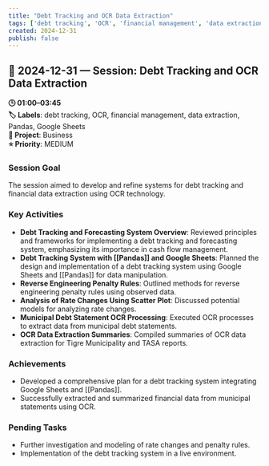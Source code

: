 ```yaml
---
title: "Debt Tracking and OCR Data Extraction"
tags: ['debt tracking', 'OCR', 'financial management', 'data extraction', 'Pandas', 'Google Sheets']
created: 2024-12-31
publish: false
---
```


## 📅 2024-12-31 — Session: Debt Tracking and OCR Data Extraction

**🕒 01:00–03:45**  
**🏷️ Labels**: debt tracking, OCR, financial management, data extraction, Pandas, Google Sheets  
**📂 Project**: Business  
**⭐ Priority**: MEDIUM  


### Session Goal
The session aimed to develop and refine systems for debt tracking and financial data extraction using OCR technology.

### Key Activities
- **Debt Tracking and Forecasting System Overview**: Reviewed principles and frameworks for implementing a debt tracking and forecasting system, emphasizing its importance in cash flow management.
- **Debt Tracking System with [[Pandas]] and Google Sheets**: Planned the design and implementation of a debt tracking system using Google Sheets and [[Pandas]] for data manipulation.
- **Reverse Engineering Penalty Rules**: Outlined methods for reverse engineering penalty rules using observed data.
- **Analysis of Rate Changes Using Scatter Plot**: Discussed potential models for analyzing rate changes.
- **Municipal Debt Statement OCR Processing**: Executed OCR processes to extract data from municipal debt statements.
- **OCR Data Extraction Summaries**: Compiled summaries of OCR data extraction for Tigre Municipality and TASA reports.

### Achievements
- Developed a comprehensive plan for a debt tracking system integrating Google Sheets and [[Pandas]].
- Successfully extracted and summarized financial data from municipal statements using OCR.

### Pending Tasks
- Further investigation and modeling of rate changes and penalty rules.
- Implementation of the debt tracking system in a live environment.
